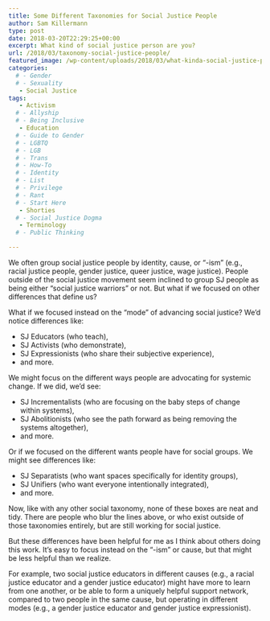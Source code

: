 ```yaml
---
title: Some Different Taxonomies for Social Justice People
author: Sam Killermann
type: post
date: 2018-03-20T22:29:25+00:00
excerpt: What kind of social justice person are you?
url: /2018/03/taxonomy-social-justice-people/
featured_image: /wp-content/uploads/2018/03/what-kinda-social-justice-person-are-you.png
categories: 
  # - Gender
  # - Sexuality
   - Social Justice
tags:
   - Activism
  # - Allyship
  # - Being Inclusive
   - Education
  # - Guide to Gender
  # - LGBTQ
  # - LGB
  # - Trans
  # - How-To
  # - Identity
  # - List
  # - Privilege
  # - Rant
  # - Start Here
   - Shorties
  # - Social Justice Dogma
   - Terminology
  # - Public Thinking

---
```

We often group social justice people by identity, cause, or &#8220;-ism&#8221; (e.g., racial justice people, gender justice, queer justice, wage justice). People outside of the social justice movement seem inclined to group SJ people as being either &#8220;social justice warriors&#8221; or not. But what if we focused on other differences that define us?

What if we focused instead on the &#8220;mode&#8221; of advancing social justice? We&#8217;d notice differences like:

  * SJ Educators (who teach),
  * SJ Activists (who demonstrate),
  * SJ Expressionists (who share their subjective experience),
  * and more.

We might focus on the different ways people are advocating for systemic change. If we did, we&#8217;d see:

  * SJ Incrementalists (who are focusing on the baby steps of change within systems),
  * SJ Abolitionists (who see the path forward as being removing the systems altogether),
  * and more.

Or if we focused on the different wants people have for social groups. We might see differences like:

  * SJ Separatists (who want spaces specifically for identity groups),
  * SJ Unifiers (who want everyone intentionally integrated),
  * and more.

Now, like with any other social taxonomy, none of these boxes are neat and tidy. There are people who blur the lines above, or who exist outside of those taxonomies entirely, but are still working for social justice.

But these differences have been helpful for me as I think about others doing this work. It&#8217;s easy to focus instead on the &#8220;-ism&#8221; or cause, but that might be less helpful than we realize.

For example, two social justice educators in different causes (e.g., a racial justice educator and a gender justice educator) might have more to learn from one another, or be able to form a uniquely helpful support network, compared to two people in the same cause, but operating in different modes (e.g., a gender justice educator and gender justice expressionist).